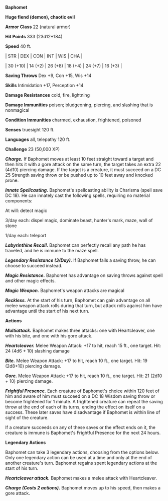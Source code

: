 **Baphomet**

**Huge fiend (demon), chaotic evil**

**Armor Class** 22 (natural armor)

**Hit Points** 333 (23d12+184)

**Speed** 40 ft.

|   STR   |   DEX   |   CON   |   INT   |   WIS   |   CHA   |
  
| 30 (+10) | 14 (+2) | 26 (+8) | 18 (+4) | 24 (+7) | 16 (+3) |

**Saving Throws** Dex +9, Con +15, Wis +14

**Skills** Intimidation +17, Perception +14

**Damage Resistances** cold, fire, lightning

**Damage Immunities** poison; bludgeoning, piercing, and slashing that is nonmagical

**Condition Immunities** charmed, exhaustion, frightened, poisoned

**Senses** truesight 120 ft.

**Languages** all, telepathy 120 ft.

**Challenge** 23 (50,000 XP)

***Charge.*** If Baphomet moves at least 10 feet straight toward a target and then hits it with a gore attack on the same turn, the target takes an extra 22 (4d10) piercing damage. If the target is a creature, it must succeed on a DC 25 Strength saving throw or be pushed up to 10 feet away and knocked prone.

***Innate Spellcasting.*** Baphomet's spellcasting ability is Charisma (spell save DC 18). He can innately cast the following spells, requiring no material components:

At will: detect magic

3/day each: dispel magic, dominate beast, hunter's mark, maze, wall of stone

1/day each: teleport

***Labyrinthine Recall.*** Baphomet can perfectly recall any path he has traveled, and he is immune to the maze spell.

***Legendary Resistance (3/Day).*** If Baphomet fails a saving throw, he can choose to succeed instead.

***Magic Resistance.*** Baphomet has advantage on saving throws against spell and other magic effects.

***Magic Weapon.*** Baphomet's weapon attacks are magical

***Reckless.*** At the start of his turn, Baphomet can gain advantage on all melee weapon attack rolls during that turn, but attack rolls against him have advantage until the start of his next turn.

**Actions**

***Multiattack.*** Baphomet makes three attacks: one with Heartcleaver, one with his bite, and one with his gore attack.

***Heartcleaver.*** Melee Weapon Attack: +17 to hit, reach 15 ft., one target. Hit: 24 (4d6 + 10) slashing damage

***Bite.*** Melee Weapon Attack: +17 to hit, reach 10 ft., one target. Hit: 19 (2d8+10) piercing damage.

***Gore.*** Melee Weapon Attack: +17 to hit, reach 10 ft., one target. Hit: 21 (2d10 + 10) piercing damage.

***Frightful Presence.*** Each creature of Baphomet's choice within 120 feet of him and aware of him must succeed on a DC 18 Wisdom saving throw or become frightened for 1 minute. A frightened creature can repeat the saving throw at the end of each of its turns, ending the effect on itself on a success. These later saves have disadvantage if Baphomet is within line of sight of the creature.

If a creature succeeds on any of these saves or the effect ends on it, the creature is immune is Baphomet's Frightful Presence for the next 24 hours.

**Legendary Actions**

Baphomet can take 3 legendary actions, choosing from the options below. Only one legendary action can be used at a time and only at the end of another creature's turn. Baphomet regains spent legendary actions at the start of his turn.

***Heartcleaver attack.*** Baphomet makes a melee attack with Heartcleaver.

***Charge (Costs 2 actions).*** Baphomet moves up to his speed, then makes a gore attack.

